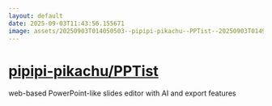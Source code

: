 ```yaml
---
layout: default
date: 2025-09-03T11:43:56.155671
image: assets/20250903T014050503--pipipi-pikachu--PPTist--20250903T014957710--cropped.png
---
```


# [pipipi-pikachu/PPTist](https://github.com/pipipi-pikachu/PPTist)

web-based PowerPoint-like slides editor with AI and export features
